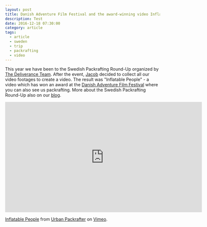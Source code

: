 ```yaml
---
layout: post
title: Danish Adventure Film Festival and the award-winning video Inflatable People
description: Test
date: 2016-12-18 07:30:00
category: article
tags:
  - article
  - sweden
  - trip
  - packrafting
  - video
---
```


This year we have been to the Swedish Packrafting Round-Up organized by [The Deliverance Team](http://deliveranceteam.outdrr.com). After the event, [Jacob](http://www.urbanpackrafter.com) decided to collect all our video footages to create a video. The result was "Inflatable People" - a video which has won an award at the [Danish Adventure Film Festival](http://adventurefilmfest.dk/portfolio/inflatable-people/) where you can also see us packrafting. More about the Swedish Packrafting Round-Up also on our [blog](http://www.hikeventures.com/Swedish-Packrafting-Round-Up-2016/).

<iframe src="https://player.vimeo.com/video/181259608?title=0&byline=0&portrait=0" width="640" height="360" frameborder="0" webkitallowfullscreen mozallowfullscreen allowfullscreen></iframe>
<p><a href="https://vimeo.com/181259608">Inflatable People</a> from <a href="https://vimeo.com/urbanpackrafter">Urban Packrafter</a> on <a href="https://vimeo.com">Vimeo</a>.</p>
